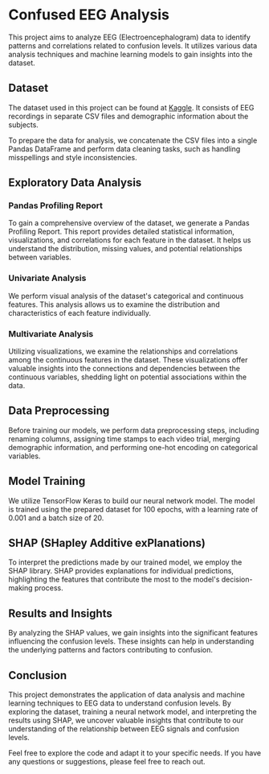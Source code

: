 # Confused EEG Analysis

This project aims to analyze EEG (Electroencephalogram) data to identify patterns and correlations related to confusion levels. It utilizes various data analysis techniques and machine learning models to gain insights into the dataset.

## Dataset

The dataset used in this project can be found at [Kaggle](https://www.kaggle.com/datasets/wanghaohan/confused-eeg). It consists of EEG recordings in separate CSV files and demographic information about the subjects.

To prepare the data for analysis, we concatenate the CSV files into a single Pandas DataFrame and perform data cleaning tasks, such as handling misspellings and style inconsistencies.

## Exploratory Data Analysis

### Pandas Profiling Report

To gain a comprehensive overview of the dataset, we generate a Pandas Profiling Report. This report provides detailed statistical information, visualizations, and correlations for each feature in the dataset. It helps us understand the distribution, missing values, and potential relationships between variables.

### Univariate Analysis

We perform visual analysis of the dataset's categorical and continuous features. This analysis allows us to examine the distribution and characteristics of each feature individually.

### Multivariate Analysis

Utilizing visualizations, we examine the relationships and correlations among the continuous features in the dataset. These visualizations offer valuable insights into the connections and dependencies between the continuous variables, shedding light on potential associations within the data.

## Data Preprocessing

Before training our models, we perform data preprocessing steps, including renaming columns, assigning time stamps to each video trial, merging demographic information, and performing one-hot encoding on categorical variables.

## Model Training

We utilize TensorFlow Keras to build our neural network model. The model is trained using the prepared dataset for 100 epochs, with a learning rate of 0.001 and a batch size of 20.

## SHAP (SHapley Additive exPlanations)

To interpret the predictions made by our trained model, we employ the SHAP library. SHAP provides explanations for individual predictions, highlighting the features that contribute the most to the model's decision-making process.

## Results and Insights

By analyzing the SHAP values, we gain insights into the significant features influencing the confusion levels. These insights can help in understanding the underlying patterns and factors contributing to confusion.

## Conclusion

This project demonstrates the application of data analysis and machine learning techniques to EEG data to understand confusion levels. By exploring the dataset, training a neural network model, and interpreting the results using SHAP, we uncover valuable insights that contribute to our understanding of the relationship between EEG signals and confusion levels.

Feel free to explore the code and adapt it to your specific needs. If you have any questions or suggestions, please feel free to reach out.

